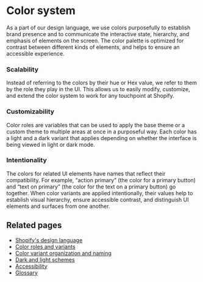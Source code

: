 # Color system

As a part of our design language, we use colors purposefully to establish brand presence and to communicate the interactive state, hierarchy, and emphasis of elements on the screen. The color palette is optimized for contrast between different kinds of elements, and helps to ensure an accessible experience.

### Scalability

Instead of referring to the colors by their hue or Hex value, we refer to them by the role they play in the UI. This allows us to easily modify, customize, and extend the color system to work for any touchpoint at Shopify.

### Customizability

Color roles are variables that can be used to apply the base theme or a custom theme to multiple areas at once in a purposeful way. Each color has a light and a dark variant that applies depending on whether the interface is being viewed in light or dark mode.

### Intentionality

The colors for related UI elements have names that reflect their compatibility. For example, “action primary” (the color for a primary button) and “text on primary” (the color for the text on a primary button) go together. When color variants are applied intentionally, their values help to establish visual hierarchy, ensure accessible contrast, and distinguish UI elements and surfaces from one another.

## Related pages

- [Shopify's design language](/design-language-documentation/index.md)
- [Color roles and variants](/design-language-documentation/color-system/color-roles-and-variants.md)
- [Color variant organization and naming](/design-language-documentation/color-system/organization-and-naming.md)
- [Dark and light schemes](/design-language-documentation/color-system/schemes.md)
- [Accessibility](/design-language-documentation/color-system/accessibility.md)
- [Glossary](/design-language-documentation/color-system/glossary.md)
